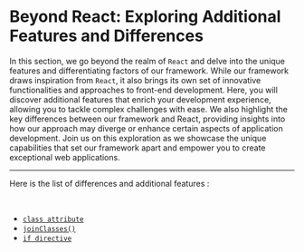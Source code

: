 # Beyond React: Exploring Additional Features and Differences

In this section, we go beyond the realm of `React` and delve into the unique features and differentiating factors of our framework. While our framework draws inspiration from `React`, it also brings its own set of innovative functionalities and approaches to front-end development. Here, you will discover additional features that enrich your development experience, allowing you to tackle complex challenges with ease. We also highlight the key differences between our framework and React, providing insights into how our approach may diverge or enhance certain aspects of application development. Join us on this exploration as we showcase the unique capabilities that set our framework apart and empower you to create exceptional web applications.

---

Here is the list of differences and additional features :

<br/>

- [`class attribute`](/docs/more/class-attribute)
- [`joinClasses()`](/docs/more/joinClasses)
- [`if directive`](/docs/more/if-directive)
